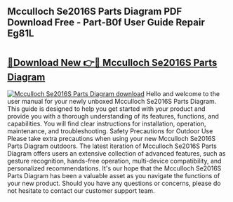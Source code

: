 ## Mcculloch Se2016S Parts Diagram PDF Download Free - Part-B0f User Guide Repair Eg81L

# <h2><a href="http://dfssz8.blite.top/?on=Mcculloch+Se2016S+Parts+Diagram">🔗Download New 👉🔴 Mcculloch Se2016S Parts Diagram</a></h2>

[![Mcculloch Se2016S Parts Diagram download](https://i.imgur.com/lujVjoI.png)](http://dfssz8.blite.top/?on=Mcculloch+Se2016S+Parts+Diagram)
Hello and welcome to the user manual for your newly unboxed Mcculloch Se2016S Parts Diagram. This guide is designed to help you get started with your product and provide you with a thorough understanding of its features, functions, and capabilities. You will find clear instructions for installation, operation, maintenance, and troubleshooting. Safety Precautions for Outdoor Use Please take extra precautions when using your new Mcculloch Se2016S Parts Diagram outdoors. The latest iteration of Mcculloch Se2016S Parts Diagram offers users an extensive collection of advanced features, such as gesture recognition, hands-free operation, multi-device compatibility, and personalized recommendations. It's our hope that the Mcculloch Se2016S Parts Diagram has been a valuable asset as you navigate the functions of your new product. Should you have any questions or concerns, please do not hesitate to contact our customer support team.
